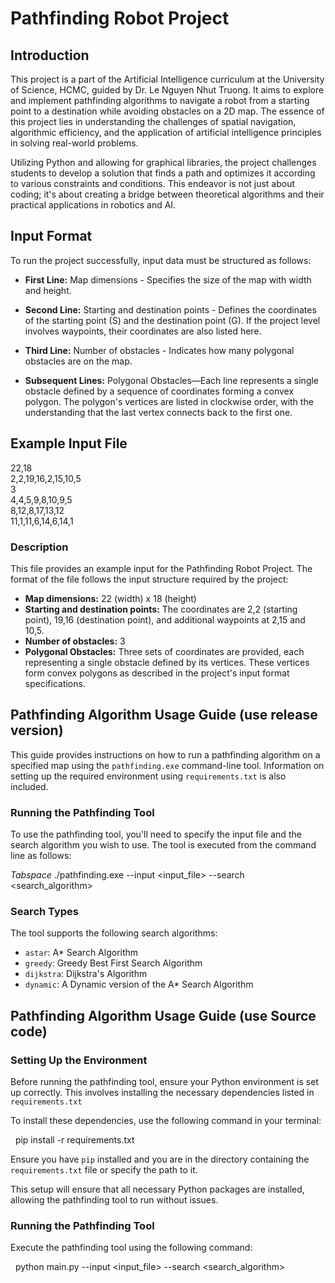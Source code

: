 # Pathfinding Robot Project

## Introduction

This project is a part of the Artificial Intelligence curriculum at the University of Science, HCMC, guided by Dr. Le Nguyen Nhut Truong. It aims to explore and implement pathfinding algorithms to navigate a robot from a starting point to a destination while avoiding obstacles on a 2D map. The essence of this project lies in understanding the challenges of spatial navigation, algorithmic efficiency, and the application of artificial intelligence principles in solving real-world problems.

Utilizing Python and allowing for graphical libraries, the project challenges students to develop a solution that finds a path and optimizes it according to various constraints and conditions. This endeavor is not just about coding; it's about creating a bridge between theoretical algorithms and their practical applications in robotics and AI.

## Input Format

To run the project successfully, input data must be structured as follows:

- **First Line:** Map dimensions - Specifies the size of the map with width and height.

- **Second Line:** Starting and destination points - Defines the coordinates of the starting point (S) and the destination point (G). If the project level involves waypoints, their coordinates are also listed here.

- **Third Line:** Number of obstacles - Indicates how many polygonal obstacles are on the map.

- **Subsequent Lines:** Polygonal Obstacles—Each line represents a single obstacle defined by a sequence of coordinates forming a convex polygon. The polygon's vertices are listed in clockwise order, with the understanding that the last vertex connects back to the first one.

## Example Input File
22,18 \
2,2,19,16,2,15,10,5 \
3 \
4,4,5,9,8,10,9,5 \
8,12,8,17,13,12 \
11,1,11,6,14,6,14,1 
### Description

This file provides an example input for the Pathfinding Robot Project. The format of the file follows the input structure required by the project:

- **Map dimensions:** 22 (width) x 18 (height)
- **Starting and destination points:** The coordinates are 2,2 (starting point), 19,16 (destination point), and additional waypoints at 2,15 and 10,5.
- **Number of obstacles:** 3
- **Polygonal Obstacles:** Three sets of coordinates are provided, each representing a single obstacle defined by its vertices. These vertices form convex polygons as described in the project's input format specifications.

## Pathfinding Algorithm Usage Guide (use release version)

This guide provides instructions on how to run a pathfinding algorithm on a specified map using the `pathfinding.exe` command-line tool. Information on setting up the required environment using `requirements.txt` is also included.

### Running the Pathfinding Tool

To use the pathfinding tool, you'll need to specify the input file and the search algorithm you wish to use. The tool is executed from the command line as follows: 

*Tabspace* ./pathfinding.exe --input <input_file> --search <search_algorithm>

### Search Types

The tool supports the following search algorithms:

- `astar`: A* Search Algorithm
- `greedy`: Greedy Best First Search Algorithm
- `dijkstra`: Dijkstra's Algorithm
- `dynamic`: A Dynamic version of the A* Search Algorithm

## Pathfinding Algorithm Usage Guide (use Source code)
### Setting Up the Environment

Before running the pathfinding tool, ensure your Python environment is set up correctly. This involves installing the necessary dependencies listed in `requirements.txt`

To install these dependencies, use the following command in your terminal:

&nbsp; pip install -r requirements.txt

Ensure you have `pip` installed and you are in the directory containing the `requirements.txt` file or specify the path to it.

This setup will ensure that all necessary Python packages are installed, allowing the pathfinding tool to run without issues.

### Running the Pathfinding Tool
Execute the pathfinding tool using the following command:

&nbsp; python main.py --input <input_file> --search <search_algorithm>
